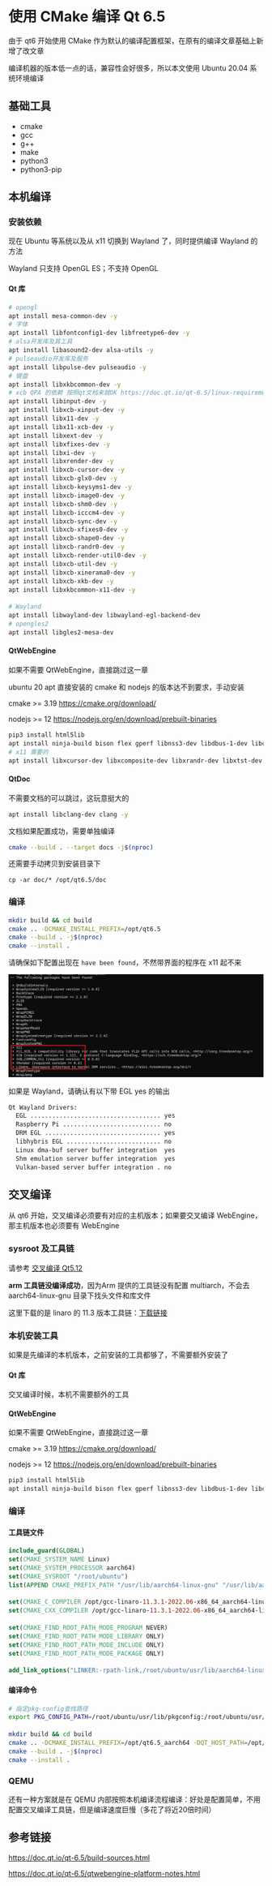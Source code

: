 # 使用 CMake 编译 Qt 6.5

由于 qt6 开始使用 CMake 作为默认的编译配置框架，在原有的编译文章基础上新增了改文章

编译机器的版本低一点的话，兼容性会好很多，所以本文使用 Ubuntu 20.04 系统环境编译

## 基础工具

- cmake
- gcc
- g++
- make
- python3
- python3-pip



## 本机编译

### 安装依赖

现在 Ubuntu 等系统以及从 x11 切换到 Wayland 了，同时提供编译 Wayland 的方法

Wayland 只支持 OpenGL ES；不支持 OpenGL

#### Qt 库

```bash
# opengl
apt install mesa-common-dev -y
# 字体
apt install libfontconfig1-dev libfreetype6-dev -y
# alsa开发库及其工具
apt install libasound2-dev alsa-utils -y
# pulseaudio开发库及服务
apt install libpulse-dev pulseaudio -y
# 键盘
apt install libxkbcommon-dev -y
# xcb QPA 的依赖 按照qt文档来就OK https://doc.qt.io/qt-6.5/linux-requirements.html
apt install libinput-dev -y
apt install libxcb-xinput-dev -y
apt install libx11-dev -y
apt install libx11-xcb-dev -y
apt install libxext-dev -y
apt install libxfixes-dev -y
apt install libxi-dev -y
apt install libxrender-dev -y
apt install libxcb-cursor-dev -y
apt install libxcb-glx0-dev -y
apt install libxcb-keysyms1-dev -y
apt install libxcb-image0-dev -y
apt install libxcb-shm0-dev -y
apt install libxcb-icccm4-dev -y
apt install libxcb-sync-dev -y
apt install libxcb-xfixes0-dev -y
apt install libxcb-shape0-dev -y
apt install libxcb-randr0-dev -y
apt install libxcb-render-util0-dev -y
apt install libxcb-util-dev -y
apt install libxcb-xinerama0-dev -y
apt install libxcb-xkb-dev -y
apt install libxkbcommon-x11-dev -y

# Wayland
apt install libwayland-dev libwayland-egl-backend-dev
# opengles2
apt install libgles2-mesa-dev
```

#### QtWebEngine

如果不需要 QtWebEngine，直接跳过这一章

ubuntu 20 apt 直接安装的 cmake 和 nodejs 的版本达不到要求，手动安装

cmake >= 3.19 <https://cmake.org/download/>

nodejs >= 12 <https://nodejs.org/en/download/prebuilt-binaries>

```bash
pip3 install html5lib
apt install ninja-build bison flex gperf libnss3-dev libdbus-1-dev libcups2-dev -y
# x11 需要的
apt install libxcursor-dev libxcomposite-dev libxrandr-dev libxtst-dev libxshmfence-dev libxkbfile-dev libxdamage-dev -y
```

#### QtDoc

不需要文档的可以跳过，这玩意挺大的

```bash
apt install libclang-dev clang -y
```

文档如果配置成功，需要单独编译

```bash
cmake --build . --target docs -j$(nproc)
```

还需要手动拷贝到安装目录下

```
cp -ar doc/* /opt/qt6.5/doc
```



### 编译

```bash
mkdir build && cd build
cmake .. -DCMAKE_INSTALL_PREFIX=/opt/qt6.5
cmake --build . -j$(nproc)
cmake --install .
```

请确保如下配置出现在 `have been found`，不然带界面的程序在 x11 起不来

![01](img/012/01.png)

如果是 Wayland，请确认有以下带 EGL yes 的输出

```bash
Qt Wayland Drivers:
  EGL .................................... yes
  Raspberry Pi ........................... no
  DRM EGL ................................ yes
  libhybris EGL .......................... no
  Linux dma-buf server buffer integration  yes
  Shm emulation server buffer integration  yes
  Vulkan-based server buffer integration . no
```



## 交叉编译

从 qt6 开始，交叉编译必须要有对应的主机版本；如果要交叉编译 WebEngine，那主机版本也必须要有 WebEngine

### sysroot  及工具链

请参考 [交叉编译 Qt5.12](009.md)

**arm 工具链没编译成功**，因为Arm 提供的工具链没有配置 multiarch，不会去 aarch64-linux-gnu 目录下找头文件和库文件

这里下载的是 linaro 的 11.3 版本工具链：[下载链接](https://snapshots.linaro.org/gnu-toolchain/11.3-2022.06-1/aarch64-linux-gnu/gcc-linaro-11.3.1-2022.06-x86_64_aarch64-linux-gnu.tar.xz)

### 本机安装工具

如果是先编译的本机版本，之前安装的工具都够了，不需要额外安装了

#### Qt 库

交叉编译时候，本机不需要额外的工具

#### QtWebEngine

如果不需要 QtWebEngine，直接跳过这一章

cmake >= 3.19 <https://cmake.org/download/>

nodejs >= 12 <https://nodejs.org/en/download/prebuilt-binaries>

```bash
pip3 install html5lib
apt install ninja-build bison flex gperf libnss3-dev libdbus-1-dev libcups2-dev -y
```

### 编译

#### 工具链文件

```cmake
include_guard(GLOBAL)
set(CMAKE_SYSTEM_NAME Linux)
set(CMAKE_SYSTEM_PROCESSOR aarch64)
set(CMAKE_SYSROOT "/root/ubuntu")
list(APPEND CMAKE_PREFIX_PATH "/usr/lib/aarch64-linux-gnu" "/usr/lib/aarch64-linux-gnu/cmake")

set(CMAKE_C_COMPILER /opt/gcc-linaro-11.3.1-2022.06-x86_64_aarch64-linux-gnu/bin/aarch64-linux-gnu-gcc)
set(CMAKE_CXX_COMPILER /opt/gcc-linaro-11.3.1-2022.06-x86_64_aarch64-linux-gnu/bin/aarch64-linux-gnu-g++)

set(CMAKE_FIND_ROOT_PATH_MODE_PROGRAM NEVER)
set(CMAKE_FIND_ROOT_PATH_MODE_LIBRARY ONLY)
set(CMAKE_FIND_ROOT_PATH_MODE_INCLUDE ONLY)
set(CMAKE_FIND_ROOT_PATH_MODE_PACKAGE ONLY)

add_link_options("LINKER:-rpath-link,/root/ubuntu/usr/lib/aarch64-linux-gnu")
```

#### 编译命令

```bash
# 指定pkg-config查找路径
export PKG_CONFIG_PATH=/root/ubuntu/usr/lib/pkgconfig:/root/ubuntu/usr/lib/aarch64-linux-gnu/pkgconfig:/root/ubuntu/usr/share/pkgconfig

mkdir build && cd build
cmake .. -DCMAKE_INSTALL_PREFIX=/opt/qt6.5_aarch64 -DQT_HOST_PATH=/opt/qt6.5 -DCMAKE_TOOLCHAIN_FILE=/root/qt-cross-aarch64.cmake --log-level=STATUS -DINPUT_opengl=es2
cmake --build . -j$(nproc)
cmake --install .
```

### QEMU

还有一种方案就是在 QEMU 内部按照本机编译流程编译：好处是配置简单，不用配置交叉编译工具链，但是编译速度巨慢（多花了将近20倍时间）



## 参考链接

<https://doc.qt.io/qt-6.5/build-sources.html>

<https://doc.qt.io/qt-6.5/qtwebengine-platform-notes.html>

